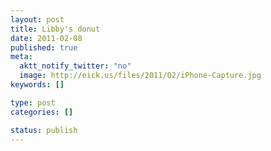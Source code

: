 ```yaml
--- 
layout: post
title: Libby's donut
date: 2011-02-08
published: true
meta: 
  aktt_notify_twitter: "no"
  image: http://eick.us/files/2011/02/iPhone-Capture.jpg
keywords: []

type: post
categories: []

status: publish
---
```


